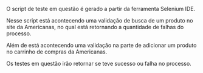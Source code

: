 O script de teste em questão é gerado a partir da ferramenta Selenium IDE. 

Nesse script está acontecendo uma validação de busca de um produto no site da Americanas, 
no qual está retornando a quantidade de falhas do processo.

Além de está acontecendo uma validação na parte de adicionar um produto no carrinho de compras da Americanas.

Os testes em questão irão retornar se teve sucesso ou falha no processo.
